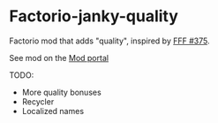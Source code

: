 # Factorio-janky-quality
Factorio mod that adds "quality", inspired by [FFF #375](https://factorio.com/blog/post/fff-375). 


See mod on the [Mod portal](https://mods.factorio.com/mod/janky-quality)

TODO:

* More quality bonuses
* Recycler
* Localized names